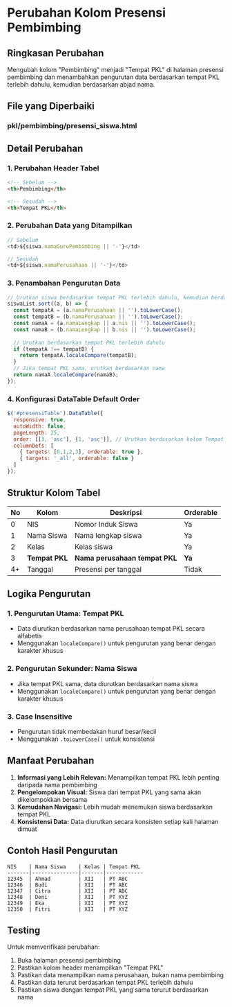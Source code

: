 # Perubahan Kolom Presensi Pembimbing

## Ringkasan Perubahan

Mengubah kolom "Pembimbing" menjadi "Tempat PKL" di halaman presensi pembimbing dan menambahkan pengurutan data berdasarkan tempat PKL terlebih dahulu, kemudian berdasarkan abjad nama.

## File yang Diperbaiki

### **pkl/pembimbing/presensi_siswa.html**

## Detail Perubahan

### 1. Perubahan Header Tabel
```html
<!-- Sebelum -->
<th>Pembimbing</th>

<!-- Sesudah -->
<th>Tempat PKL</th>
```

### 2. Perubahan Data yang Ditampilkan
```javascript
// Sebelum
<td>${siswa.namaGuruPembimbing || '-'}</td>

// Sesudah
<td>${siswa.namaPerusahaan || '-'}</td>
```

### 3. Penambahan Pengurutan Data
```javascript
// Urutkan siswa berdasarkan tempat PKL terlebih dahulu, kemudian berdasarkan nama
siswaList.sort((a, b) => {
  const tempatA = (a.namaPerusahaan || '').toLowerCase();
  const tempatB = (b.namaPerusahaan || '').toLowerCase();
  const namaA = (a.namaLengkap || a.nis || '').toLowerCase();
  const namaB = (b.namaLengkap || b.nis || '').toLowerCase();
  
  // Urutkan berdasarkan tempat PKL terlebih dahulu
  if (tempatA !== tempatB) {
    return tempatA.localeCompare(tempatB);
  }
  // Jika tempat PKL sama, urutkan berdasarkan nama
  return namaA.localeCompare(namaB);
});
```

### 4. Konfigurasi DataTable Default Order
```javascript
$('#presensiTable').DataTable({
  responsive: true,
  autoWidth: false,
  pageLength: 25,
  order: [[3, 'asc'], [1, 'asc']], // Urutkan berdasarkan kolom Tempat PKL (3) terlebih dahulu, kemudian Nama (1)
  columnDefs: [
    { targets: [0,1,2,3], orderable: true },
    { targets: '_all', orderable: false }
  ]
});
```

## Struktur Kolom Tabel

| No | Kolom | Deskripsi | Orderable |
|----|-------|-----------|-----------|
| 0 | NIS | Nomor Induk Siswa | Ya |
| 1 | Nama Siswa | Nama lengkap siswa | Ya |
| 2 | Kelas | Kelas siswa | Ya |
| 3 | **Tempat PKL** | **Nama perusahaan tempat PKL** | **Ya** |
| 4+ | Tanggal | Presensi per tanggal | Tidak |

## Logika Pengurutan

### 1. Pengurutan Utama: Tempat PKL
- Data diurutkan berdasarkan nama perusahaan tempat PKL secara alfabetis
- Menggunakan `localeCompare()` untuk pengurutan yang benar dengan karakter khusus

### 2. Pengurutan Sekunder: Nama Siswa
- Jika tempat PKL sama, data diurutkan berdasarkan nama siswa
- Menggunakan `localeCompare()` untuk pengurutan yang benar dengan karakter khusus

### 3. Case Insensitive
- Pengurutan tidak membedakan huruf besar/kecil
- Menggunakan `.toLowerCase()` untuk konsistensi

## Manfaat Perubahan

1. **Informasi yang Lebih Relevan:** Menampilkan tempat PKL lebih penting daripada nama pembimbing
2. **Pengelompokan Visual:** Siswa dari tempat PKL yang sama akan dikelompokkan bersama
3. **Kemudahan Navigasi:** Lebih mudah menemukan siswa berdasarkan tempat PKL
4. **Konsistensi Data:** Data diurutkan secara konsisten setiap kali halaman dimuat

## Contoh Hasil Pengurutan

```
NIS    | Nama Siswa    | Kelas | Tempat PKL
-------|---------------|-------|------------
12345  | Ahmad         | XII   | PT ABC
12346  | Budi          | XII   | PT ABC
12347  | Citra         | XII   | PT ABC
12348  | Deni          | XII   | PT XYZ
12349  | Eka           | XII   | PT XYZ
12350  | Fitri         | XII   | PT XYZ
```

## Testing

Untuk memverifikasi perubahan:
1. Buka halaman presensi pembimbing
2. Pastikan kolom header menampilkan "Tempat PKL"
3. Pastikan data menampilkan nama perusahaan, bukan nama pembimbing
4. Pastikan data terurut berdasarkan tempat PKL terlebih dahulu
5. Pastikan siswa dengan tempat PKL yang sama terurut berdasarkan nama 